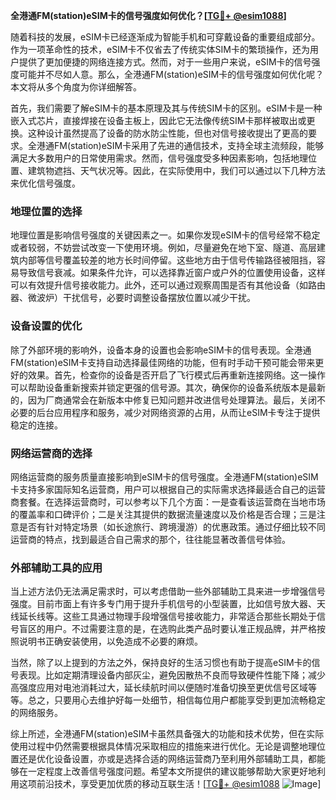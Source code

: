 **全港通FM(station)eSIM卡的信号强度如何优化？[[TG💪+ @esim1088](https://t.me/s/esim1088)]**

随着科技的发展，eSIM卡已经逐渐成为智能手机和可穿戴设备的重要组成部分。作为一项革命性的技术，eSIM卡不仅省去了传统实体SIM卡的繁琐操作，还为用户提供了更加便捷的网络连接方式。然而，对于一些用户来说，eSIM卡的信号强度可能并不尽如人意。那么，全港通FM(station)eSIM卡的信号强度如何优化呢？本文将从多个角度为你详细解答。

首先，我们需要了解eSIM卡的基本原理及其与传统SIM卡的区别。eSIM卡是一种嵌入式芯片，直接焊接在设备主板上，因此它无法像传统SIM卡那样被取出或更换。这种设计虽然提高了设备的防水防尘性能，但也对信号接收提出了更高的要求。全港通FM(station)eSIM卡采用了先进的通信技术，支持全球主流频段，能够满足大多数用户的日常使用需求。然而，信号强度受多种因素影响，包括地理位置、建筑物遮挡、天气状况等。因此，在实际使用中，我们可以通过以下几种方法来优化信号强度。

### 地理位置的选择

地理位置是影响信号强度的关键因素之一。如果你发现eSIM卡的信号经常不稳定或者较弱，不妨尝试改变一下使用环境。例如，尽量避免在地下室、隧道、高层建筑内部等信号覆盖较差的地方长时间停留。这些地方由于信号传输路径被阻挡，容易导致信号衰减。如果条件允许，可以选择靠近窗户或户外的位置使用设备，这样可以有效提升信号接收能力。此外，还可以通过观察周围是否有其他设备（如路由器、微波炉）干扰信号，必要时调整设备摆放位置以减少干扰。

### 设备设置的优化

除了外部环境的影响外，设备本身的设置也会影响eSIM卡的信号表现。全港通FM(station)eSIM卡支持自动选择最佳网络的功能，但有时手动干预可能会带来更好的效果。首先，检查你的设备是否开启了飞行模式后再重新连接网络。这一操作可以帮助设备重新搜索并锁定更强的信号源。其次，确保你的设备系统版本是最新的，因为厂商通常会在新版本中修复已知问题并改进信号处理算法。最后，关闭不必要的后台应用程序和服务，减少对网络资源的占用，从而让eSIM卡专注于提供稳定的连接。

### 网络运营商的选择

网络运营商的服务质量直接影响到eSIM卡的信号强度。全港通FM(station)eSIM卡支持多家国际知名运营商，用户可以根据自己的实际需求选择最适合自己的运营商套餐。在选择运营商时，可以参考以下几个方面：一是查看该运营商在当地市场的覆盖率和口碑评价；二是关注其提供的数据流量速度以及价格是否合理；三是注意是否有针对特定场景（如长途旅行、跨境漫游）的优惠政策。通过仔细比较不同运营商的特点，找到最适合自己需求的那个，往往能显著改善信号体验。

### 外部辅助工具的应用

当上述方法仍无法满足需求时，可以考虑借助一些外部辅助工具来进一步增强信号强度。目前市面上有许多专门用于提升手机信号的小型装置，比如信号放大器、天线延长线等。这些工具通过物理手段增强信号接收能力，非常适合那些长期处于信号盲区的用户。不过需要注意的是，在选购此类产品时要认准正规品牌，并严格按照说明书正确安装使用，以免造成不必要的麻烦。

当然，除了以上提到的方法之外，保持良好的生活习惯也有助于提高eSIM卡的信号表现。比如定期清理设备内部灰尘，避免因散热不良而导致硬件性能下降；减少高强度应用对电池消耗过大，延长续航时间以便随时准备切换至更优信号区域等等。总之，只要用心去维护好每一处细节，相信每位用户都能享受到更加流畅稳定的网络服务。

综上所述，全港通FM(station)eSIM卡虽然具备强大的功能和技术优势，但在实际使用过程中仍然需要根据具体情况采取相应的措施来进行优化。无论是调整地理位置还是优化设备设置，亦或是选择合适的网络运营商乃至利用外部辅助工具，都能够在一定程度上改善信号强度问题。希望本文所提供的建议能够帮助大家更好地利用这项前沿技术，享受更加优质的移动互联生活！[[TG💪+ @esim1088](https://t.me/s/esim1088) ![Image](https://i.postimg.cc/4NQfJmqS/Snipaste-2025-05-13-00-14-12.png)]